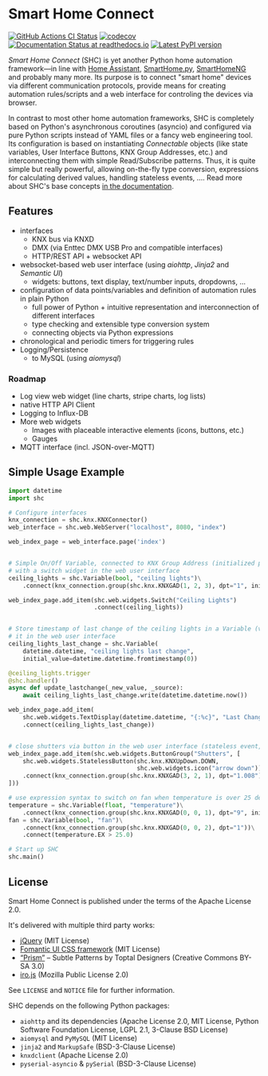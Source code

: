 
# Smart Home Connect

[![GitHub Actions CI Status](https://github.com/mhthies/smarthomeconnect/workflows/build/badge.svg)](https://github.com/mhthies/smarthomeconnect/actions?query=workflow%3Abuild)
[![codecov](https://codecov.io/gh/mhthies/smarthomeconnect/branch/master/graph/badge.svg)](https://codecov.io/gh/mhthies/smarthomeconnect)
[![Documentation Status at readthedocs.io](https://readthedocs.org/projects/smarthomeconnect/badge/?version=latest)](https://smarthomeconnect.readthedocs.io/en/latest/?badge=latest)
[![Latest PyPI version](https://badge.fury.io/py/smarthomeconnect.svg)](https://pypi.org/project/smarthomeconnect/)


*Smart Home Connect* (SHC) is yet another Python home automation framework—in line with [Home Assistant](https://www.home-assistant.io/), [SmartHome.py](https://mknx.github.io/smarthome/), [SmartHomeNG](https://www.smarthomeng.de/) and probably many more.
Its purpose is to connect "smart home" devices via different communication protocols, provide means for creating automation rules/scripts and a web interface for controling the devices via browser.

In contrast to most other home automation frameworks, SHC is completely based on Python's asynchronous coroutines (asyncio) and configured via pure Python scripts instead of YAML files or a fancy web engineering tool.
Its configuration is based on instantiating *Connectable* objects (like state variables, User Interface Buttons, KNX Group Addresses, etc.) and interconnecting them with simple Read/Subscribe patterns.
Thus, it is quite simple but really powerful, allowing on-the-fly type conversion, expressions for calculating derived values, handling stateless events, ….
Read more about SHC's base concepts [in the documentation](https://smarthomeconnect.readthedocs.io/en/latest/base.html).


## Features

* interfaces
    * KNX bus via KNXD
    * DMX (via Enttec DMX USB Pro and compatible interfaces)
    * HTTP/REST API + websocket API
* websocket-based web user interface (using *aiohttp*, *Jinja2* and *Semantic UI*)
    * widgets: buttons, text display, text/number inputs, dropdowns, … 
* configuration of data points/variables and definition of automation rules in plain Python
    * full power of Python + intuitive representation and interconnection of different interfaces 
    * type checking and extensible type conversion system
    * connecting objects via Python expressions
* chronological and periodic timers for triggering rules 
* Logging/Persistence
    * to MySQL (using *aiomysql*)

### Roadmap

* Log view web widget (line charts, stripe charts, log lists)
* native HTTP API Client
* Logging to Influx-DB
* More web widgets
    * Images with placeable interactive elements (icons, buttons, etc.)
    * Gauges
* MQTT interface (incl. JSON-over-MQTT)


## Simple Usage Example

```python
import datetime
import shc

# Configure interfaces
knx_connection = shc.knx.KNXConnector()
web_interface = shc.web.WebServer("localhost", 8080, "index")

web_index_page = web_interface.page('index')


# Simple On/Off Variable, connected to KNX Group Address (initialized per Group Read telegram),
# with a switch widget in the web user interface
ceiling_lights = shc.Variable(bool, "ceiling lights")\
    .connect(knx_connection.group(shc.knx.KNXGAD(1, 2, 3), dpt="1", init=True))

web_index_page.add_item(shc.web.widgets.Switch("Ceiling Lights")
                        .connect(ceiling_lights))


# Store timestamp of last change of the ceiling lights in a Variable (via logic handler) and show
# it in the web user interface
ceiling_lights_last_change = shc.Variable(
    datetime.datetime, "ceiling lights last change",
    initial_value=datetime.datetime.fromtimestamp(0))

@ceiling_lights.trigger
@shc.handler()
async def update_lastchange(_new_value, _source):
    await ceiling_lights_last_change.write(datetime.datetime.now())

web_index_page.add_item(
    shc.web.widgets.TextDisplay(datetime.datetime, "{:%c}", "Last Change of Ceiling Lights")
    .connect(ceiling_lights_last_change))


# close shutters via button in the web user interface (stateless event, so no Variable required) 
web_index_page.add_item(shc.web.widgets.ButtonGroup("Shutters", [
    shc.web.widgets.StatelessButton(shc.knx.KNXUpDown.DOWN,
                                    shc.web.widgets.icon("arrow down"))
    .connect(knx_connection.group(shc.knx.KNXGAD(3, 2, 1), dpt="1.008"))
]))

# use expression syntax to switch on fan when temperature is over 25 degrees 
temperature = shc.Variable(float, "temperature")\
    .connect(knx_connection.group(shc.knx.KNXGAD(0, 0, 1), dpt="9", init=True))
fan = shc.Variable(bool, "fan")\
    .connect(knx_connection.group(shc.knx.KNXGAD(0, 0, 2), dpt="1"))\
    .connect(temperature.EX > 25.0)

# Start up SHC
shc.main()
```


## License

Smart Home Connect is published under the terms of the Apache License 2.0.

It's delivered with multiple third party works:

* [jQuery](https://jquery.com/) (MIT License)
* [Fomantic UI CSS framework](https://fomantic-ui.com/) (MIT License)
* [“Prism”](https://www.toptal.com/designers/subtlepatterns/prism/) – Subtle Patterns by Toptal Designers (Creative Commons BY-SA 3.0)
* [iro.js](https://iro.js.org/) (Mozilla Public License 2.0)

See `LICENSE` and `NOTICE` file for further information.

SHC depends on the following Python packages:

* `aiohttp` and its dependencies (Apache License 2.0, MIT License, Python Software Foundation License, LGPL 2.1, 3-Clause BSD License)
* `aiomysql` and `PyMySQL` (MIT License)
* `jinja2` and `MarkupSafe` (BSD-3-Clause License)
* `knxdclient` (Apache License 2.0)
* `pyserial-asyncio` & `pySerial` (BSD-3-Clause License)
